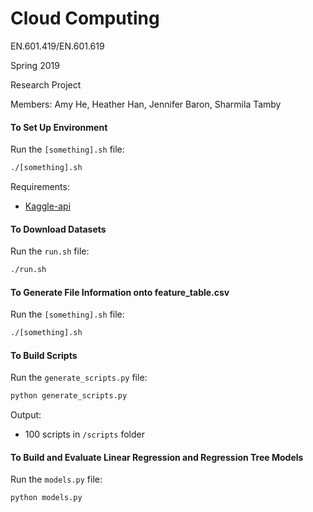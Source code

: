 # Cloud Computing

EN.601.419/EN.601.619

Spring 2019

Research Project

Members: Amy He, Heather Han, Jennifer Baron, Sharmila Tamby 

#### To Set Up Environment
Run the ```[something].sh``` file:
```bash
./[something].sh
```
Requirements:
* [Kaggle-api](https://github.com/Kaggle/kaggle-api)

#### To Download Datasets
Run the ```run.sh``` file:
```bash
./run.sh
```
#### To Generate File Information onto feature_table.csv
Run the ```[something].sh``` file:
```bash
./[something].sh
```

#### To Build Scripts
Run the ```generate_scripts.py``` file:
```bash
python generate_scripts.py
```
Output: 
* 100 scripts in ```/scripts``` folder

#### To Build and Evaluate Linear Regression and Regression Tree Models
Run the ```models.py``` file:
```bash
python models.py
```
